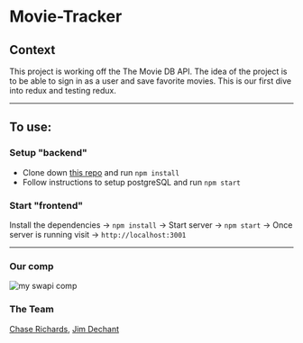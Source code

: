 # Movie-Tracker

## Context

This project is working off the The Movie DB API. The idea of the project is to be able to sign in as a user and save favorite movies. This is our first dive into redux and testing redux.

***

## To use:

### Setup "backend" 

* Clone down [this repo](https://github.com/turingschool-examples/movie-tracker) and run `npm install`
* Follow instructions to setup postgreSQL and run `npm start`

### Start "frontend"

Install the dependencies -> `npm install` -> Start server -> `npm start` -> Once server is running visit -> `http://localhost:3001`

***

### Our comp

![my swapi comp](https://i.imgur.com/fSj7vNe.jpg)

### The Team
[Chase Richards](https://github.com/hmmChase),
[Jim Dechant](https://github.com/Ecksi)